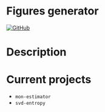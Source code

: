 Figures generator
=================

[![GitHub](https://img.shields.io/github/license/prise3d/figures-generator?style=flat)](https://github.com/prise3d/figures-generator/blob/master/LICENCE)

# Description

# Current projects

- `mon-estimator`
- `svd-entropy`